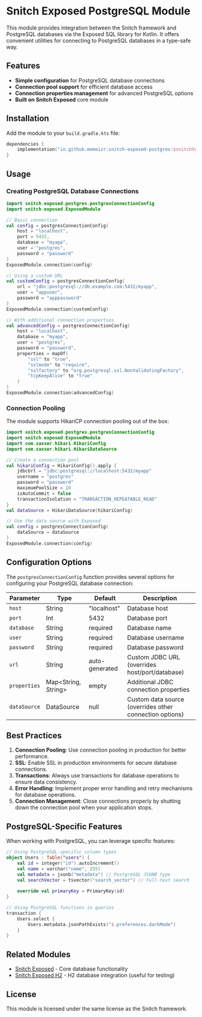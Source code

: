 # Snitch Exposed PostgreSQL Module

This module provides integration between the Snitch framework and PostgreSQL databases via the Exposed SQL library for Kotlin. It offers convenient utilities for connecting to PostgreSQL databases in a type-safe way.

## Features

- **Simple configuration** for PostgreSQL database connections
- **Connection pool support** for efficient database access
- **Connection properties management** for advanced PostgreSQL options
- **Built on Snitch Exposed** core module

## Installation

Add the module to your `build.gradle.kts` file:

```kotlin
dependencies {
    implementation("io.github.memoizr:snitch-exposed-postgres:$snitchVersion")
}
```

## Usage

### Creating PostgreSQL Database Connections

```kotlin
import snitch.exposed.postgres.postgresConnectionConfig
import snitch.exposed.ExposedModule

// Basic connection
val config = postgresConnectionConfig(
    host = "localhost",
    port = 5432,
    database = "myapp",
    user = "postgres",
    password = "password"
)
ExposedModule.connection(config)

// Using a custom URL
val customConfig = postgresConnectionConfig(
    url = "jdbc:postgresql://db.example.com:5432/myapp",
    user = "appuser",
    password = "apppassword"
)
ExposedModule.connection(customConfig)

// With additional connection properties
val advancedConfig = postgresConnectionConfig(
    host = "localhost",
    database = "myapp",
    user = "postgres",
    password = "password",
    properties = mapOf(
        "ssl" to "true",
        "sslmode" to "require",
        "sslfactory" to "org.postgresql.ssl.NonValidatingFactory",
        "tcpKeepAlive" to "true"
    )
)
ExposedModule.connection(advancedConfig)
```

### Connection Pooling

The module supports HikariCP connection pooling out of the box:

```kotlin
import snitch.exposed.postgres.postgresConnectionConfig
import snitch.exposed.ExposedModule
import com.zaxxer.hikari.HikariConfig
import com.zaxxer.hikari.HikariDataSource

// Create a connection pool
val hikariConfig = HikariConfig().apply {
    jdbcUrl = "jdbc:postgresql://localhost:5432/myapp"
    username = "postgres"
    password = "password"
    maximumPoolSize = 10
    isAutoCommit = false
    transactionIsolation = "TRANSACTION_REPEATABLE_READ"
}
val dataSource = HikariDataSource(hikariConfig)

// Use the data source with Exposed
val config = postgresConnectionConfig(
    dataSource = dataSource
)
ExposedModule.connection(config)
```

## Configuration Options

The `postgresConnectionConfig` function provides several options for configuring your PostgreSQL database connection:

| Parameter | Type | Default | Description |
|-----------|------|---------|-------------|
| `host` | String | "localhost" | Database host |
| `port` | Int | 5432 | Database port |
| `database` | String | required | Database name |
| `user` | String | required | Database username |
| `password` | String | required | Database password |
| `url` | String | auto-generated | Custom JDBC URL (overrides host/port/database) |
| `properties` | Map<String, String> | empty | Additional JDBC connection properties |
| `dataSource` | DataSource | null | Custom data source (overrides other connection options) |

## Best Practices

1. **Connection Pooling**: Use connection pooling in production for better performance.
2. **SSL**: Enable SSL in production environments for secure database connections.
3. **Transactions**: Always use transactions for database operations to ensure data consistency.
4. **Error Handling**: Implement proper error handling and retry mechanisms for database operations.
5. **Connection Management**: Close connections properly by shutting down the connection pool when your application stops.

## PostgreSQL-Specific Features

When working with PostgreSQL, you can leverage specific features:

```kotlin
// Using PostgreSQL-specific column types
object Users : Table("users") {
    val id = integer("id").autoIncrement()
    val name = varchar("name", 255)
    val metadata = jsonb("metadata") // PostgreSQL JSONB type
    val searchVector = tsvector("search_vector") // Full-text search
    
    override val primaryKey = PrimaryKey(id)
}

// Using PostgreSQL functions in queries
transaction {
    Users.select {
        Users.metadata.jsonPathExists("$.preferences.darkMode")
    }
}
```

## Related Modules

- [Snitch Exposed](../exposed/README.md) - Core database functionality
- [Snitch Exposed H2](../exposed-h2/README.md) - H2 database integration (useful for testing)

## License

This module is licensed under the same license as the Snitch framework.